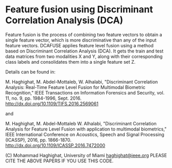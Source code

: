 # Feature fusion using Discriminant Correlation Analysis (DCA)

Feature fusion is the process of combining two feature vectors to obtain a single feature vector, which is more discriminative than any of the input feature vectors. 
DCAFUSE applies feature level fusion using a method based on Discriminant Correlation Analysis (DCA). It gets the train and test data matrices from two modalities X and Y, along with their corresponding class labels and consolidates them into a single feature set Z.

Details can be found in:

M. Haghighat, M. Abdel-Mottaleb, W. Alhalabi, "Discriminant Correlation Analysis: Real-Time Feature Level Fusion for Multimodal Biometric Recognition," IEEE Transactions on Information Forensics and Security, vol. 11, no. 9, pp. 1984-1996, Sept. 2016. 
http://dx.doi.org/10.1109/TIFS.2016.2569061

and

M. Haghighat, M. Abdel-Mottaleb W. Alhalabi, "Discriminant Correlation Analysis for Feature Level Fusion with application to multimodal biometrics," IEEE International Conference on Acoustics, Speech and Signal Processing (ICASSP), 2016, pp. 1866-1870. 
http://dx.doi.org/10.1109/ICASSP.2016.7472000


(C)     Mohammad Haghighat, University of Miami
        haghighat@ieee.org
        PLEASE CITE THE ABOVE PAPERS IF YOU USE THIS CODE.
